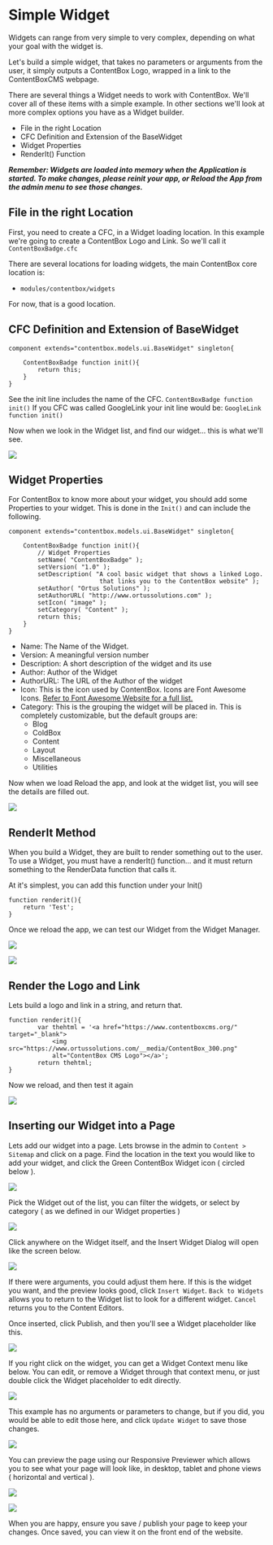 # Simple Widget

Widgets can range from very simple to very complex, depending on what your goal with the widget is.

Let's build a simple widget, that takes no parameters or arguments from the user, it simply outputs a ContentBox Logo, wrapped in a link to the ContentBoxCMS webpage.

There are several things a Widget needs to work with ContentBox. We'll cover all of these items with a simple example. In other sections we'll look at more complex options you have as a Widget builder.

* File in the right Location
* CFC Definition and Extension of the BaseWidget
* Widget Properties
* RenderIt\(\) Function

_**Remember: Widgets are loaded into memory when the Application is started. To make changes, please reinit your app, or Reload the App from the admin menu to see those changes.**_

## File in the right Location

First, you need to create a CFC, in a Widget loading location. In this example we're going to create a ContentBox Logo and Link. So we'll call it `ContentBoxBadge.cfc`

There are several locations for loading widgets, the main ContentBox core location is:

* `modules/contentbox/widgets`

For now, that is a good location.

## CFC Definition and Extension of BaseWidget

```text
component extends="contentbox.models.ui.BaseWidget" singleton{

    ContentBoxBadge function init(){
        return this;
    }
}
```

See the init line includes the name of the CFC. `ContentBoxBadge function init()` If you CFC was called GoogleLink your init line would be: `GoogleLink function init()`

Now when we look in the Widget list, and find our widget... this is what we'll see.

![](../../../../.gitbook/assets/cb_widget_basis_nometa.jpg)

## Widget Properties

For ContentBox to know more about your widget, you should add some Properties to your widget. This is done in the `Init()` and can include the following.

```text
component extends="contentbox.models.ui.BaseWidget" singleton{

    ContentBoxBadge function init(){
        // Widget Properties
        setName( "ContentBoxBadge" );
        setVersion( "1.0" );
        setDescription( "A cool basic widget that shows a linked Logo.
                         that links you to the ContentBox website" );
        setAuthor( "Ortus Solutions" );
        setAuthorURL( "http://www.ortussolutions.com" );
        setIcon( "image" );
        setCategory( "Content" );
        return this;
    }
}
```

* Name: The Name of the Widget.
* Version: A meaningful version number
* Description: A short description of the widget and its use
* Author: Author of the Widget
* AuthorURL: The URL of the Author of the widget
* Icon: This is the icon used by ContentBox. Icons are Font Awesome Icons. [Refer to Font Awesome Website for a full list.](http://fontawesome.io/) 
* Category: This is the grouping the widget will be placed in. This is completely customizable, but the default groups are:
  * Blog
  * ColdBox
  * Content
  * Layout
  * Miscellaneous
  * Utilities

Now when we load Reload the app, and look at the widget list, you will see the details are filled out.

![](../../../../.gitbook/assets/cb_widget_basis_withmeta.jpg)

## RenderIt Method

When you build a Widget, they are built to render something out to the user. To use a Widget, you must have a renderIt\(\) function... and it must return something to the RenderData function that calls it.

At it's simplest, you can add this function under your Init\(\)

```text
function renderit(){
    return 'Test';
}
```

Once we reload the app, we can test our Widget from the Widget Manager.

![](../../../../.gitbook/assets/cb_widget_reload.jpg)

![](../../../../.gitbook/assets/cb_widget_test.jpg)

## Render the Logo and Link

Lets build a logo and link in a string, and return that.

```text
function renderit(){
        var thehtml = '<a href="https://www.contentboxcms.org/" target="_blank">
            <img src="https://www.ortussolutions.com/__media/ContentBox_300.png"
            alt="ContentBox CMS Logo"></a>';
        return thehtml;
}
```

Now we reload, and then test it again

![](../../../../.gitbook/assets/cb_widget_test_final.jpg)

## Inserting our Widget into a Page

Lets add our widget into a page. Lets browse in the admin to `Content > Sitemap` and click on a page. Find the location in the text you would like to add your widget, and click the Green ContentBox Widget icon \( circled below \).

![](../../../../.gitbook/assets/cb_widget_insert.jpg)

Pick the Widget out of the list, you can filter the widgets, or select by category \( as we defined in our Widget properties \)

![](../../../../.gitbook/assets/cb_widget_insert_pick.jpg)

Click anywhere on the Widget itself, and the Insert Widget Dialog will open like the screen below.

![](../../../../.gitbook/assets/cb_widget_insert_options.jpg)

If there were arguments, you could adjust them here. If this is the widget you want, and the preview looks good, click `Insert Widget`. `Back to Widgets` allows you to return to the Widget list to look for a different widget. `Cancel` returns you to the Content Editors.

Once inserted, click Publish, and then you'll see a Widget placeholder like this.

![](../../../../.gitbook/assets/cb_widget_placerholder%20%281%29.jpg)

If you right click on the widget, you can get a Widget Context menu like below. You can edit, or remove a Widget through that context menu, or just double click the Widget placeholder to edit directly.

![](../../../../.gitbook/assets/cb_widget_edit.jpg)

This example has no arguments or parameters to change, but if you did, you would be able to edit those here, and click `Update Widget` to save those changes.

![](../../../../.gitbook/assets/cb_widget_insert_edit%20%281%29.jpg)

You can preview the page using our Responsive Previewer which allows you to see what your page will look like, in desktop, tablet and phone views \( horizontal and vertical \).

![](../../../../.gitbook/assets/cb_widget_preview.jpg)

![](../../../../.gitbook/assets/cb_widget_preview2.jpg)

When you are happy, ensure you save / publish your page to keep your changes. Once saved, you can view it on the front end of the website.

